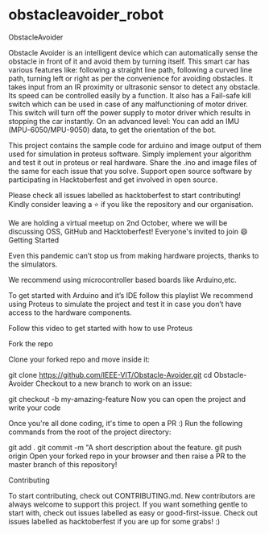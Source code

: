# obstacleavoider_robot
ObstacleAvoider


Obstacle Avoider is an intelligent device which can automatically sense the obstacle in front of it and avoid them by turning itself.
This smart car has various features like:
following a straight line path,
following a curved line path,
turning left or right as per the convenience for avoiding obstacles.
It takes input from an IR proximity or ultrasonic sensor to detect any obstacle.
Its speed can be controlled easily by a function.
It also has a Fail-safe kill switch which can be used in case of any malfunctioning of motor driver.
This switch will turn off the power supply to motor driver which results in stopping the car instantly.
On an advanced level: You can add an IMU (MPU-6050/MPU-9050) data, to get the orientation of the bot.

This project contains the sample code for arduino and image output of them used for simulation in proteus software.
Simply implement your algorithm and test it out in proteus or real hardware. Share the .ino and image files of the same for each issue that you solve.
Support open source software by participating in Hacktoberfest and get involved in open source.

Please check all issues labelled as hacktoberfest to start contributing!
Kindly consider leaving a ⭐ if you like the repository and our organisation.

We are holding a virtual meetup on 2nd October, where we will be discussing OSS, GitHub and Hacktoberfest! Everyone's invited to join 😄
Getting Started

Even this pandemic can’t stop us from making hardware projects, thanks to the simulators.

We recommend using microcontroller based boards like Arduino,etc.

To get started with Arduino and it’s IDE follow this playlist
We recommend using Proteus to simulate the project and test it in case you don’t have access to the hardware components.

Follow this video to get started with how to use Proteus

Fork the repo

Clone your forked repo and move inside it:

git clone https://github.com/IEEE-VIT/Obstacle-Avoider.git
cd Obstacle-Avoider
Checkout to a new branch to work on an issue:

git checkout -b my-amazing-feature
Now you can open the project and write your code

Once you're all done coding, it's time to open a PR :) Run the following commands from the root of the project directory:

git add .
git commit -m "A short description about the feature.
git push origin <my-amazing-feature>
Open your forked repo in your browser and then raise a PR to the master branch of this repository!

Contributing

To start contributing, check out CONTRIBUTING.md. New contributors are always welcome to support this project. If you want something gentle to start with, check out issues labelled as easy or good-first-issue. Check out issues labelled as hacktoberfest if you are up for some grabs! :)

